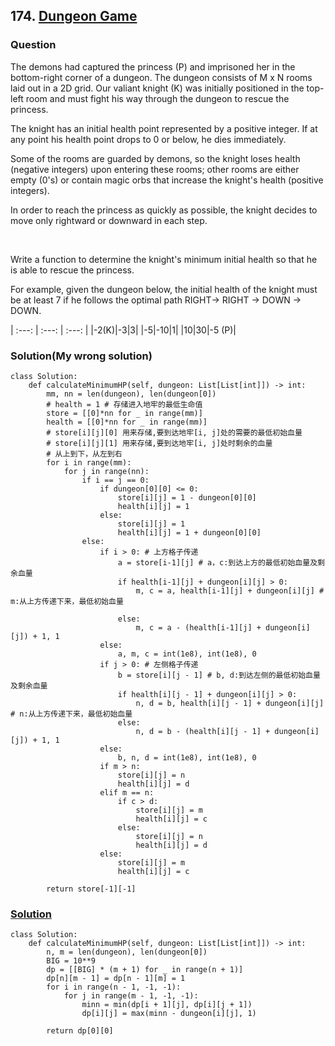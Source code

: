 ## 174. [Dungeon Game](https://leetcode-cn.com/problems/dungeon-game/)
### Question
The demons had captured the princess (P) and imprisoned her in the bottom-right corner of a dungeon. The dungeon consists of M x N rooms laid out in a 2D grid. Our valiant knight (K) was initially positioned in the top-left room and must fight his way through the dungeon to rescue the princess.

The knight has an initial health point represented by a positive integer. If at any point his health point drops to 0 or below, he dies immediately.

Some of the rooms are guarded by demons, so the knight loses health (negative integers) upon entering these rooms; other rooms are either empty (0's) or contain magic orbs that increase the knight's health (positive integers).

In order to reach the princess as quickly as possible, the knight decides to move only rightward or downward in each step.

 

Write a function to determine the knight's minimum initial health so that he is able to rescue the princess.

For example, given the dungeon below, the initial health of the knight must be at least 7 if he follows the optimal path RIGHT-> RIGHT -> DOWN -> DOWN.


| :---: | :---: | :---: |
|-2(K)|-3|3|
|-5|-10|1|
|10|30|-5 (P)|

### Solution(My wrong solution)
```
class Solution:
    def calculateMinimumHP(self, dungeon: List[List[int]]) -> int:
        mm, nn = len(dungeon), len(dungeon[0])
        # health = 1 # 存储进入地牢的最低生命值
        store = [[0]*nn for _ in range(mm)]
        health = [[0]*nn for _ in range(mm)] 
        # store[i][j][0] 用来存储,要到达地牢[i, j]处的需要的最低初始血量
        # store[i][j][1] 用来存储,要到达地牢[i, j]处时剩余的血量
        # 从上到下，从左到右
        for i in range(mm):
            for j in range(nn):
                if i == j == 0:
                    if dungeon[0][0] <= 0:
                        store[i][j] = 1 - dungeon[0][0]
                        health[i][j] = 1
                    else:
                        store[i][j] = 1
                        health[i][j] = 1 + dungeon[0][0]
                else:
                    if i > 0: # 上方格子传递
                        a = store[i-1][j] # a，c:到达上方的最低初始血量及剩余血量 
                        if health[i-1][j] + dungeon[i][j] > 0:
                            m, c = a, health[i-1][j] + dungeon[i][j] # m:从上方传递下来，最低初始血量
                             
                        else:
                            m, c = a - (health[i-1][j] + dungeon[i][j]) + 1, 1
                    else:
                        a, m, c = int(1e8), int(1e8), 0
                    if j > 0: # 左侧格子传递
                        b = store[i][j - 1] # b, d:到达左侧的最低初始血量及剩余血量
                        if health[i][j - 1] + dungeon[i][j] > 0:
                            n, d = b, health[i][j - 1] + dungeon[i][j] # n:从上方传递下来，最低初始血量
                        else:
                            n, d = b - (health[i][j - 1] + dungeon[i][j]) + 1, 1
                    else:
                        b, n, d = int(1e8), int(1e8), 0
                    if m > n:
                        store[i][j] = n
                        health[i][j] = d
                    elif m == n:
                        if c > d:
                            store[i][j] = m
                            health[i][j] = c
                        else:
                            store[i][j] = n
                            health[i][j] = d
                    else:
                        store[i][j] = m
                        health[i][j] = c
         
        return store[-1][-1]
```

### [Solution](https://leetcode-cn.com/problems/dungeon-game/solution/di-xia-cheng-you-xi-by-leetcode-solution/)

```
class Solution:
    def calculateMinimumHP(self, dungeon: List[List[int]]) -> int:
        n, m = len(dungeon), len(dungeon[0])
        BIG = 10**9
        dp = [[BIG] * (m + 1) for _ in range(n + 1)]
        dp[n][m - 1] = dp[n - 1][m] = 1
        for i in range(n - 1, -1, -1):
            for j in range(m - 1, -1, -1):
                minn = min(dp[i + 1][j], dp[i][j + 1])
                dp[i][j] = max(minn - dungeon[i][j], 1)

        return dp[0][0]
```
